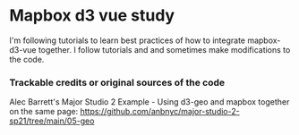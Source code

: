 # Mapbox d3 vue study
I'm following tutorials to learn best practices of how to integrate mapbox-d3-vue together.
I follow tutorials and and sometimes make modifications to the code.


### Trackable credits or original sources of the code
Alec Barrett's Major Studio 2 Example - Using d3-geo and mapbox together on the same page: https://github.com/anbnyc/major-studio-2-sp21/tree/main/05-geo 
